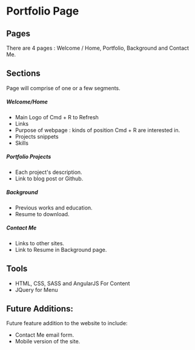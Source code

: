 # Portfolio Page

## Pages

There are 4 pages : Welcome / Home, Portfolio, Background and Contact Me.

## Sections

Page will comprise of one or a few segments.

##### Welcome/Home
- Main Logo of Cmd + R to Refresh
- Links
- Purpose of webpage : kinds of position Cmd + R are interested in.
- Projects snippets
- Skills

##### Portfolio Projects
- Each project's description.
- Link to blog post or Github.

##### Background
- Previous works and education.
- Resume to download.

##### Contact Me
- Links to other sites.
- Link to Resume in Background page.

## Tools
- HTML, CSS, SASS and AngularJS For Content
- JQuery for Menu

## Future Additions:

Future feature addition to the website to include:
- Contact Me email form.
- Mobile version of the site.
